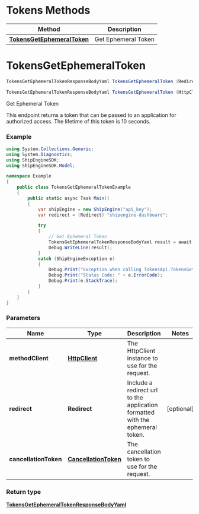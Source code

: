 # Tokens Methods

| Method | Description |
|--------|-------------|
| [**TokensGetEphemeralToken**](TokensApi.md#tokensgetephemeraltoken) | Get Ephemeral Token |

<a id="tokensgetephemeraltoken"></a>
# **TokensGetEphemeralToken**
```csharp
TokensGetEphemeralTokenResponseBodyYaml TokensGetEphemeralToken (Redirect redirect = null, CancellationToken cancellationToken = default)

TokensGetEphemeralTokenResponseBodyYaml TokensGetEphemeralToken (HttpClient methodClient, Redirect redirect = null, CancellationToken cancellationToken = default)
```

Get Ephemeral Token

This endpoint returns a token that can be passed to an application for authorized access.  The lifetime of this token is 10 seconds.

### Example
```csharp
using System.Collections.Generic;
using System.Diagnostics;
using ShipEngineSDK;
using ShipEngineSDK.Model;

namespace Example
{
    public class TokensGetEphemeralTokenExample
    {
        public static async Task Main()
        {
            var shipEngine = new ShipEngine("api_key");
            var redirect = (Redirect) "shipengine-dashboard";

            try
            {
                // Get Ephemeral Token
                TokensGetEphemeralTokenResponseBodyYaml result = await shipEngine.TokensGetEphemeralToken(redirect);
                Debug.WriteLine(result);
            }
            catch (ShipEngineException e)
            {
                Debug.Print("Exception when calling TokensApi.TokensGetEphemeralToken: " + e.Message);
                Debug.Print("Status Code: " + e.ErrorCode);
                Debug.Print(e.StackTrace);
            }
        }
    }
}
```

### Parameters
| Name | Type | Description | Notes |
|------|------|-------------|-------|
| **methodClient** | [**HttpClient**](https://learn.microsoft.com/en-us/dotnet/api/system.net.http.httpclient?view=netstandard-2.0) | The HttpClient instance to use for the request. |  |
| **redirect** | **Redirect** | Include a redirect url to the application formatted with the ephemeral token. | [optional]  |
| **cancellationToken** | [**CancellationToken**](https://learn.microsoft.com/en-us/dotnet/api/system.threading.cancellationtoken?view=netstandard-2.0) | The cancellation token to use for the request. |  |

### Return type

[**TokensGetEphemeralTokenResponseBodyYaml**](../models/TokensGetEphemeralTokenResponseBodyYaml.md)

